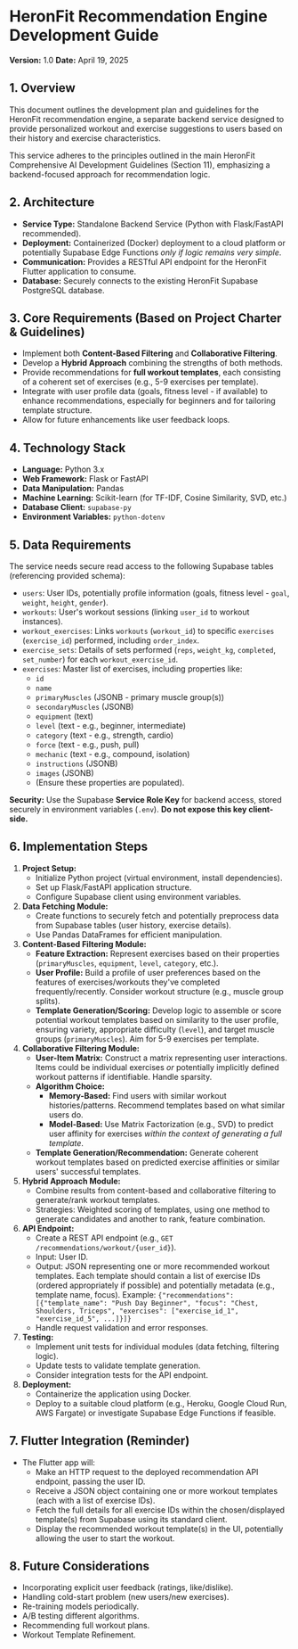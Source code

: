 # HeronFit Recommendation Engine Development Guide

**Version:** 1.0
**Date:** April 19, 2025

## 1. Overview

This document outlines the development plan and guidelines for the HeronFit recommendation engine, a separate backend service designed to provide personalized workout and exercise suggestions to users based on their history and exercise characteristics.

This service adheres to the principles outlined in the main HeronFit Comprehensive AI Development Guidelines (Section 11), emphasizing a backend-focused approach for recommendation logic.

## 2. Architecture

- **Service Type:** Standalone Backend Service (Python with Flask/FastAPI recommended).
- **Deployment:** Containerized (Docker) deployment to a cloud platform or potentially Supabase Edge Functions _only if logic remains very simple_.
- **Communication:** Provides a RESTful API endpoint for the HeronFit Flutter application to consume.
- **Database:** Securely connects to the existing HeronFit Supabase PostgreSQL database.

## 3. Core Requirements (Based on Project Charter & Guidelines)

- Implement both **Content-Based Filtering** and **Collaborative Filtering**.
- Develop a **Hybrid Approach** combining the strengths of both methods.
- Provide recommendations for **full workout templates**, each consisting of a coherent set of exercises (e.g., 5-9 exercises per template).
- Integrate with user profile data (goals, fitness level - if available) to enhance recommendations, especially for beginners and for tailoring template structure.
- Allow for future enhancements like user feedback loops.

## 4. Technology Stack

- **Language:** Python 3.x
- **Web Framework:** Flask or FastAPI
- **Data Manipulation:** Pandas
- **Machine Learning:** Scikit-learn (for TF-IDF, Cosine Similarity, SVD, etc.)
- **Database Client:** `supabase-py`
- **Environment Variables:** `python-dotenv`

## 5. Data Requirements

The service needs secure read access to the following Supabase tables (referencing provided schema):

- `users`: User IDs, potentially profile information (goals, fitness level - `goal`, `weight`, `height`, `gender`).
- `workouts`: User's workout sessions (linking `user_id` to workout instances).
- `workout_exercises`: Links `workouts` (`workout_id`) to specific `exercises` (`exercise_id`) performed, including `order_index`.
- `exercise_sets`: Details of sets performed (`reps`, `weight_kg`, `completed`, `set_number`) for each `workout_exercise_id`.
- `exercises`: Master list of exercises, including properties like:
  - `id`
  - `name`
  - `primaryMuscles` (JSONB - primary muscle group(s))
  - `secondaryMuscles` (JSONB)
  - `equipment` (text)
  - `level` (text - e.g., beginner, intermediate)
  - `category` (text - e.g., strength, cardio)
  - `force` (text - e.g., push, pull)
  - `mechanic` (text - e.g., compound, isolation)
  - `instructions` (JSONB)
  - `images` (JSONB)
  - (Ensure these properties are populated).

**Security:** Use the Supabase **Service Role Key** for backend access, stored securely in environment variables (`.env`). **Do not expose this key client-side.**

## 6. Implementation Steps

1.  **Project Setup:**
    - Initialize Python project (virtual environment, install dependencies).
    - Set up Flask/FastAPI application structure.
    - Configure Supabase client using environment variables.
2.  **Data Fetching Module:**
    - Create functions to securely fetch and potentially preprocess data from Supabase tables (user history, exercise details).
    - Use Pandas DataFrames for efficient manipulation.
3.  **Content-Based Filtering Module:**
    - **Feature Extraction:** Represent exercises based on their properties (`primaryMuscles`, `equipment`, `level`, `category`, etc.).
    - **User Profile:** Build a profile of user preferences based on the features of exercises/workouts they've completed frequently/recently. Consider workout structure (e.g., muscle group splits).
    - **Template Generation/Scoring:** Develop logic to assemble or score potential workout templates based on similarity to the user profile, ensuring variety, appropriate difficulty (`level`), and target muscle groups (`primaryMuscles`). Aim for 5-9 exercises per template.
4.  **Collaborative Filtering Module:**
    - **User-Item Matrix:** Construct a matrix representing user interactions. Items could be individual exercises _or_ potentially implicitly defined workout patterns if identifiable. Handle sparsity.
    - **Algorithm Choice:**
      - **Memory-Based:** Find users with similar workout histories/patterns. Recommend templates based on what similar users do.
      - **Model-Based:** Use Matrix Factorization (e.g., SVD) to predict user affinity for exercises _within the context of generating a full template_.
    - **Template Generation/Recommendation:** Generate coherent workout templates based on predicted exercise affinities or similar users' successful templates.
5.  **Hybrid Approach Module:**
    - Combine results from content-based and collaborative filtering to generate/rank workout templates.
    - Strategies: Weighted scoring of templates, using one method to generate candidates and another to rank, feature combination.
6.  **API Endpoint:**
    - Create a REST API endpoint (e.g., `GET /recommendations/workout/{user_id}`).
    - Input: User ID.
    - Output: JSON representing one or more recommended workout templates. Each template should contain a list of exercise IDs (ordered appropriately if possible) and potentially metadata (e.g., template name, focus). Example: `{"recommendations": [{"template_name": "Push Day Beginner", "focus": "Chest, Shoulders, Triceps", "exercises": ["exercise_id_1", "exercise_id_5", ...]}]}`
    - Handle request validation and error responses.
7.  **Testing:**
    - Implement unit tests for individual modules (data fetching, filtering logic).
    - Update tests to validate template generation.
    - Consider integration tests for the API endpoint.
8.  **Deployment:**
    - Containerize the application using Docker.
    - Deploy to a suitable cloud platform (e.g., Heroku, Google Cloud Run, AWS Fargate) or investigate Supabase Edge Functions if feasible.

## 7. Flutter Integration (Reminder)

- The Flutter app will:
  - Make an HTTP request to the deployed recommendation API endpoint, passing the user ID.
  - Receive a JSON object containing one or more workout templates (each with a list of exercise IDs).
  - Fetch the full details for all exercise IDs within the chosen/displayed template(s) from Supabase using its standard client.
  - Display the recommended workout template(s) in the UI, potentially allowing the user to start the workout.

## 8. Future Considerations

- Incorporating explicit user feedback (ratings, like/dislike).
- Handling cold-start problem (new users/new exercises).
- Re-training models periodically.
- A/B testing different algorithms.
- Recommending full workout plans.
- Workout Template Refinement.
